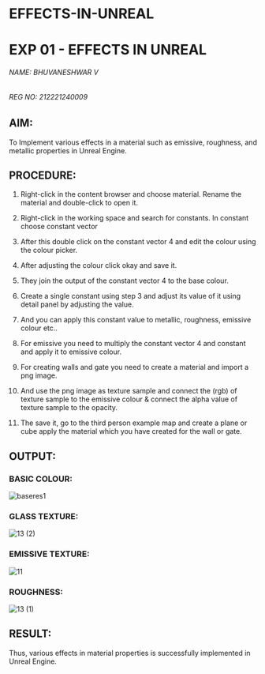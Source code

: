 # EFFECTS-IN-UNREAL
# EXP 01 - EFFECTS IN UNREAL

###### NAME: BHUVANESHWAR V
###### REG NO: 212221240009

## AIM:

To Implement various effects in a material such as emissive, roughness, and metallic properties in Unreal Engine.

## PROCEDURE:

1. Right-click in the content browser and choose material.  Rename the material and double-click to open it.

2. Right-click in the working space and search for constants. In constant choose constant vector 

3. After this double click on the constant vector 4 and edit the colour using the colour
picker.

4. After adjusting the colour click okay and save it.

5. They join the output of the constant vector 4 to the base colour.

6. Create a single constant using step 3 and adjust its value of it using detail panel by
adjusting the value.

7. And you can apply this constant value to metallic, roughness, emissive colour etc..

8. For emissive you need to multiply the constant vector 4 and constant and apply it to
emissive colour.

9. For creating walls and gate you need to create a material and import a png image.

10. And use the png image as texture sample and connect the (rgb) of texture sample to
the emissive colour & connect the alpha value of texture sample to the opacity.

11. The save it, go to the third person example map and create a plane or cube apply the
material which you have created for the wall or gate.

## OUTPUT:

### BASIC COLOUR:
![baseres1](https://github.com/Aashima02/Effects-in-Unreal/assets/93427086/369b00c7-4e9b-4271-9106-27d5fdb435f7)

### GLASS TEXTURE:
![13 (2)](https://github.com/BHUVANESHWAR-BHUVIOP/EFFECTS-IN-UNREAL/assets/94155099/a22bf2f5-f50e-4eef-97cf-f6e55919625f)

### EMISSIVE TEXTURE:
![11](https://github.com/BHUVANESHWAR-BHUVIOP/EFFECTS-IN-UNREAL/assets/94155099/96537d29-b653-4fc3-8a39-287ba9e0c97c)

### ROUGHNESS:
![13 (1)](https://github.com/BHUVANESHWAR-BHUVIOP/EFFECTS-IN-UNREAL/assets/94155099/b5ff52d0-23d2-4291-8640-1f9fdb00f9ea)


## RESULT:

Thus, various effects in material properties is successfully implemented in Unreal Engine.
